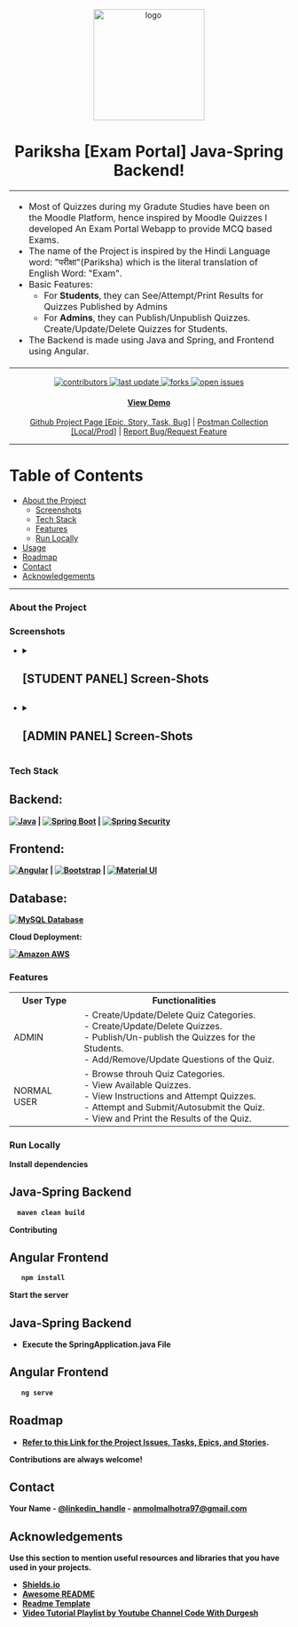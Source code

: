 <div align="center">
  <img src="https://user-images.githubusercontent.com/26005821/210939086-ff7424c3-7d9b-407d-a5e8-a604e4d5e34a.png" alt="logo" width="200" height="auto" />
  <h1>Pariksha [Exam Portal] Java-Spring Backend!</h1>

 <table>
<tr>
<td>
 <ul>
  <li>
   Most of Quizzes during my Gradute Studies have been on the Moodle Platform, hence inspired by Moodle Quizzes I developed An Exam Portal Webapp to provide MCQ based Exams.
  </li>
  <li>The name of the Project is inspired by the Hindi Language word: "परीक्षा"(Pariksha) which is the literal translation of English Word: "Exam".</li>
  <li>
   Basic Features:
   <ul>
    <li>
     For <b>Students</b>, they can See/Attempt/Print Results for Quizzes Published by Admins
    </li>
    <li>
     For <b>Admins</b>, they can Publish/Unpublish Quizzes. Create/Update/Delete Quizzes for Students. 
    </li>
   </ul>
  </li>
  <li>The Backend is made using Java and Spring, and Frontend using Angular.</li>
 </ul>
</td>
</tr>
</table>
 
 <!-- Badges -->
<p>
  <a href="https://github.com/Louis3797/awesome-readme-template/graphs/contributors">
    <img src="https://img.shields.io/github/contributors/anmolmalhotra97/Exam-Portal-Backend" alt="contributors" />
  </a>
  <a href="">
    <img src="https://img.shields.io/github/last-commit/anmolmalhotra97/Exam-Portal-Backend" alt="last update" />
  </a>
  <a href="https://github.com/Louis3797/awesome-readme-template/network/members">
    <img src="https://img.shields.io/github/forks/anmolmalhotra97/Exam-Portal-Backend" alt="forks" />
  </a>
  <a href="https://github.com/Louis3797/awesome-readme-template/issues/">
    <img src="https://img.shields.io/github/issues/anmolmalhotra97/Exam-Portal-Backend" alt="open issues" />
  </a>
</p>
 
 <h4>
  <a href="https://pariksha.me">View Demo</a>
  </h4
 <h4>
     <a href="https://github.com/users/anmolmalhotra97/projects/5/views/1">Github Project Page [Epic, Story, Task, Bug]</a>
      <span> | </span>
     <a href="https://www.postman.com/code-with-anmol/workspace/exam-portal">Postman Collection [Local/Prod]</a>
      <span> | </span>
     <a href="https://github.com/Louis3797/awesome-readme-template/issues/">Report Bug/Request Feature</a>
  </h4>
</div>

___

<!-- Table of Contents -->
# Table of Contents

- [About the Project](#about-the-project)
  * [Screenshots](#screenshots)
  * [Tech Stack](#tech-stack)
  * [Features](#features)
  * [Run Locally](#run-locally)
- [Usage](#usage)
- [Roadmap](#roadmap)
- [Contact](#contact)
- [Acknowledgements](#acknowledgements)
  
___

<!-- About the Project -->
### About the Project


<!-- Screenshots -->
### Screenshots

- <details>
  <summary><h2><strong>[STUDENT PANEL]<strong> Screen-Shots</h2></summary> 
   <ul>
    <li>
     <div align="center">
      <img src="https://user-images.githubusercontent.com/26005821/210158617-8f3ae250-3682-4127-b9b0-845dd6d3ab53.png" alt="Attempting Quiz"/>
      <h3>All Categories</h3>
     </div>
    </li>
    <li>
      <div align="center">
      <img src="https://user-images.githubusercontent.com/26005821/210181851-fe02a699-d7ce-418f-a1f5-9657f2e9690c.png" alt="Quizzes for Particular Category"/>
      <h3>Quizzes for Particular Category</h3>
     </div>
    </li>
    <li>
     <div align="center">
      <img src="https://user-images.githubusercontent.com/26005821/211179173-bd367251-ba70-4496-980f-05a6788e3b7a.png" alt="Quiz Instructions"/>
      <h3>Quiz Instructions</h3>
     </div>
    </li>
    <li>
     <div align="center">
      <img src="https://user-images.githubusercontent.com/26005821/211178110-a4506881-2466-4af5-a32b-32bb7e5bf062.png" alt="Student Attempting Quiz"/>
      <h3>Student Attempting Quiz</h3>
     </div>
    </li>
    <li>
     <div align="center">
      <img src="https://user-images.githubusercontent.com/26005821/210217105-0b493814-2626-480a-b6ad-d21aeba0faea.png" alt="Quiz Rsults"/>
      <h3>Quiz Rsults</h3>
     </div>
    </li>
    <li>
      <div align="center">
       <img src="https://user-images.githubusercontent.com/26005821/211179131-2c7a49e8-8c28-4665-b724-62a31e2999a1.png" alt="Print Quiz Results"/>
       <h3>Print Quiz Results</h3>
     </div>
    </li>
   </ul>
 </details>
   
- <details>
  <summary><h2><strong>[ADMIN PANEL]<strong> Screen-Shots</h2></summary> 
   <ul>
    <li>
     <div align="center">
      <img src="https://user-images.githubusercontent.com/26005821/210051602-fa0ca477-dcc3-49ff-ba5c-dc355e6768d0.png" alt="Attempting Quiz"/>
      <h3>All Categories</h3>
     </div>
    </li>
    <li>
      <div align="center">
      <img src="https://user-images.githubusercontent.com/26005821/210051607-d36b04d7-2644-456b-a0e2-f9e50e149043.png" alt="Attempting Quiz"/>
      <h3>All Quizzes</h3>
     </div>
    </li>
    <li>
     <div align="center">
      <img src="https://user-images.githubusercontent.com/26005821/210052138-5670ae1a-c28b-4145-9fd3-7cfb00591538.png" alt="Attempting Quiz"/>
      <h3>Edit/Add Quiz (Notice Publish Toggle)</h3>
     </div>
    </li>
    <li>
     <div align="center">
      <img src="https://user-images.githubusercontent.com/26005821/210132504-440d9b03-e3c9-4b2b-a1a1-534f4a30c49a.png" alt="Attempting Quiz"/>
      <h3>List of Quiz Questions with Answers</h3>
     </div>
    </li>
    <li>
     <div align="center">
      <img src="https://user-images.githubusercontent.com/26005821/210134797-288c2b71-843f-49e6-b98b-b9c4e70c03e9.png" alt="Attempting Quiz"/>
      <h3>Edit Questions of Quiz (Rich Editor)</h3>
     </div>
    </li>
   </ul>
 </details>


<!-- TechStack -->
### Tech Stack

## Backend:
   
[![Java][Java.com]][Java-url] | [![Spring Boot][SpringBoot.com]][SpringBoot-url] | [![Spring Security][SpringSecurity.com]][SpringSecurity-url]
   
## Frontend:

[![Angular][Angular.io]][Angular-url] | [![Bootstrap][Bootstrap.com]][Bootstrap-url] | [![Material UI][MaterialUI.com]][MaterialUI-url]
   
## Database:   

[![MySQL Database][MySQL.com]][MySQL-url]

Cloud Deployment:

[![Amazon AWS][AWS.com]][AWS-url]

<!-- Features -->
### Features

<table align="center">
  <tr>
    <th>User Type</th>
   <th>Functionalities</th>
  </tr>
  <tr>
    <td>
  ADMIN
 </td>
  <td>
   - Create/Update/Delete Quiz Categories.<br>
   - Create/Update/Delete Quizzes.<br>
   - Publish/Un-publish the Quizzes for the Students.<br>
   - Add/Remove/Update Questions of the Quiz.<br>
  </td>
  </tr>
  <tr>
    <td>
  NORMAL USER
 </td>
  <td>
   - Browse throuh Quiz Categories.<br>
   - View Available Quizzes.<br>
   - View Instructions and Attempt Quizzes.<br>
   - Attempt and Submit/Autosubmit the Quiz.<br>
   - View and Print the Results of the Quiz.<br>
  </td>
  </tr>
</table>

<!-- Run Locally -->
### Run Locally

Install dependencies

## Java-Spring Backend
   
```bash
  maven clean build
```
   Contributing
## Angular Frontend

```bash
   npm install
```   

Start the server

## Java-Spring Backend
   
- Execute the SpringApplication.java File
   
## Angular Frontend

```bash
   ng serve
```   

   
<!-- Roadmap -->
## Roadmap

- [Refer to this Link for the Project Issues, Tasks, Epics, and Stories](https://github.com/users/anmolmalhotra97/projects/5). 


Contributions are always welcome!

<!-- Contact -->
## Contact

Your Name - [@linkedin_handle](https://linkedin.com/in/anmolmalhotra97) - anmolmalhotra97@gmail.com


<!-- Acknowledgments -->
## Acknowledgements

Use this section to mention useful resources and libraries that you have used in your projects.

 - [Shields.io](https://shields.io/)
 - [Awesome README](https://github.com/matiassingers/awesome-readme)
 - [Readme Template](https://github.com/othneildrew/Best-README-Template)
 - [Video Tutorial Playlist by Youtube Channel Code With Durgesh](https://www.youtube.com/playlist?list=PL0zysOflRCel5kT-AiGyy5oMabnlilkIS)

   
   
<!-- MARKDOWN LINKS & IMAGES -->
<!-- https://www.markdownguide.org/basic-syntax/#reference-style-links -->
[Java.com]: https://img.shields.io/badge/Java-ED8B00?style=for-the-badge&logo=java&logoColor=white
[Java-url]: [https://nextjs.org/](https://dev.java/learn/getting-started-with-java/)
[SpringBoot.com]: https://img.shields.io/badge/Spring-6DB33F?style=for-the-badge&logo=spring&logoColor=white
[SpringBoot-url]: https://spring.io/projects/spring-boot
[SpringSecurity.com]: https://img.shields.io/badge/Spring_Security-6DB33F?style=for-the-badge&logo=Spring-Security&logoColor=white
[SpringSecurity-url]: https://spring.io/projects/spring-security
[Angular.io]: https://img.shields.io/badge/Angular-DD0031?style=for-the-badge&logo=angular&logoColor=white
[Angular-url]: https://angular.io/
[MySQL.com]: https://img.shields.io/badge/MySQL-005C84?style=for-the-badge&logo=mysql&logoColor=white
[MySQL-url]: https://www.mysql.com/
[MaterialUI.com]: https://img.shields.io/badge/Material--UI-0081CB?style=for-the-badge&logo=material-ui&logoColor=white
[MaterialUI-url]: https://material.angular.io/
[Bootstrap.com]: https://img.shields.io/badge/Bootstrap-563D7C?style=for-the-badge&logo=bootstrap&logoColor=white
[Bootstrap-url]: https://getbootstrap.com
[Aws.com]: https://img.shields.io/badge/Amazon_AWS-FF9900?style=for-the-badge&logo=amazonaws&logoColor=white
[Aws-url]: https://aws.amazon.com/
